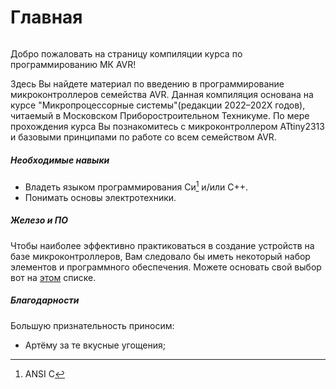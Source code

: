# Главная

```{caution} Материал находится в разработке…!
```

Добро пожаловать на страницу компиляции курса по программированию МК AVR! 

Здесь Вы найдете материал по введению в программирование микроконтроллеров
семейства AVR. Данная компиляция основана на курсе "Микропроцессорные
системы"(редакции 2022–202Х годов), читаемый в Московском 
Приборостроительном Техникуме. По мере прохождения курса Вы познакомитесь с 
микроконтроллером ATtiny2313 и базовыми принципами по работе со всем 
семейством AVR. 

##### Необходимые навыки 

- Владеть языком программирования Си[^c] и/или C++.
- Понимать основы электротехники.

##### Железо и ПО 

Чтобы наиболее эффективно практиковаться в создание устройств на базе
микроконтроллеров, Вам следовало бы иметь некоторый набор элементов и
программного обеспечения. Можете основать свой выбор вот на 
[этом](./content/common/starterpack.md) списке.


##### Благодарности

Большую признательность приносим:
* Артёму за те вкусные угощения;


[^c]: ANSI C

<!-- ```{tableofcontents} -->
<!-- ``` -->


